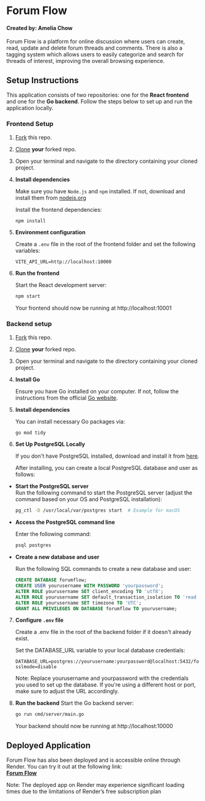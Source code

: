 # Forum Flow

#### Created by: Amelia Chow
Forum Flow is a platform for online discussion where users can create, read, update and delete forum threads and comments. 
There is also a tagging system which allows users to easily categorize and search for threads of interest, improving the overall browsing experience.

## Setup Instructions
This application consists of two repositories: one for the **React frontend** and one for the **Go backend**. Follow the steps below to set up and run the application locally.

### Frontend Setup
1. [Fork](https://docs.github.com/en/get-started/quickstart/fork-a-repo#forking-a-repository) this repo.
2. [Clone](https://docs.github.com/en/get-started/quickstart/fork-a-repo#cloning-your-forked-repository) **your** forked repo.
3. Open your terminal and navigate to the directory containing your cloned project.
4. **Install dependencies**

   Make sure you have `Node.js` and `npm` installed. If not, download and install them from [nodejs.org](url)
   
   Install the frontend dependencies:
   ```bash
   npm install
   ```

5. **Environment configuration**

   Create a `.env` file in the root of the frontend folder and set the following variables:
   ```.env
   VITE_API_URL=http://localhost:10000
   ```

7. **Run the frontend**

   Start the React development server:
   ```bash
   npm start
   ```
   
   Your frontend should now be running at http://localhost:10001

### Backend setup
1. [Fork](https://docs.github.com/en/get-started/quickstart/fork-a-repo#forking-a-repository) this repo.
2. [Clone](https://docs.github.com/en/get-started/quickstart/fork-a-repo#cloning-your-forked-repository) **your** forked repo.
3. Open your terminal and navigate to the directory containing your cloned project.

4. **Install Go**
   
   Ensure you have Go installed on your computer. If not, follow the instructions from the official [Go website](https://go.dev/doc/install).

5. **Install dependencies**

   You can install necessary Go packages via:
   ```bash
   go mod tidy
   ```

6. **Set Up PostgreSQL Locally**

   If you don't have PostgreSQL installed, download and install it from [here](https://www.postgresql.org/download/).

   After installing, you can create a local PostgreSQL database and user as follows:

- **Start the PostgreSQL server**  
   Run the following command to start the PostgreSQL server (adjust the command based on your OS and PostgreSQL installation):

   ```bash
   pg_ctl -D /usr/local/var/postgres start  # Example for macOS
   ```

- **Access the PostgreSQL command line**

     Enter the following command:
     ```bash
     psql postgres
     ```
- **Create a new database and user**
  
     Run the following SQL commands to create a new database and user:
     ```sql
     CREATE DATABASE forumflow;
     CREATE USER yourusername WITH PASSWORD 'yourpassword';
     ALTER ROLE yourusername SET client_encoding TO 'utf8';
     ALTER ROLE yourusername SET default_transaction_isolation TO 'read committed';
     ALTER ROLE yourusername SET timezone TO 'UTC';
     GRANT ALL PRIVILEGES ON DATABASE forumflow TO yourusername;
     ```

7. **Configure `.env` file**

   Create a .env file in the root of the backend folder if it doesn't already exist.

   Set the DATABASE_URL variable to your local database credentials:
   ```.env
   DATABASE_URL=postgres://yourusername:yourpassword@localhost:5432/forumflow?sslmode=disable
   ```

   Note: Replace yourusername and yourpassword with the credentials you used to set up the database. If you're using a different host or port, make sure to adjust the URL accordingly.
   
8. **Run the backend**
   Start the Go backend server:
   ```bash
   go run cmd/server/main.go
   ```
   
   Your backend should now be running at http://localhost:10000


## Deployed Application

Forum Flow has also been deployed and is accessible online through Render. You can try it out at the following link:  
[**Forum Flow**](https://forumflow-frontend.onrender.com)

Note: The deployed app on Render may experience significant loading times due to the limitations of Render’s free subscription plan
   
